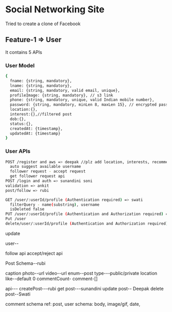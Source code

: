 # Social Networking Site

Tried to create a clone of Facebook

## Feature-1 => User

It contains 5 APIs

### User Model

```bash
{
  fname: {string, mandatory},
  lname: {string, mandatory},
  email: {string, mandatory, valid email, unique},
  profileImage: {string, mandatory}, // s3 link
  phone: {string, mandatory, unique, valid Indian mobile number},
  password: {string, mandatory, minLen 8, maxLen 15}, // encrypted password
  location:{},
  interest:{},//filtered post
  dob:{},
  status:{},
  createdAt: {timestamp},
  updatedAt: {timestamp}
}
```

### User APIs

```bash
POST /register and aws => deepak //plz add location, interests, recommendedcount, school, college, workplace, status
  auto suggest available username
  follower request - accept request
  get follower request api
POST /login and auth => sunandini soni
validation => ankit
post/follow => rubi

GET /user/:userId/profile (Authentication required) => swati
  filterQuery - name(substring), username
  isDeleted false
PUT /user/:userId/profile (Authentication and Authorization required) => sweta di
Put /user
delete/user/:userId/profile (Authentication and Authorization required) => Ankit
```

update

<!-- hit=following count++,follower count++ -->

user--

follow api
accept/reject api

Post Schema--rubi

caption
photo--url
video--url
enum--post type---public/private
location
like--default 0
commentCount-
comment-[]

api---
createPost---rubi
get post---sunandini
update post-- Deepak
delete post--Swati


comment schema
ref: post, user
schema: body, image/gif, date,
